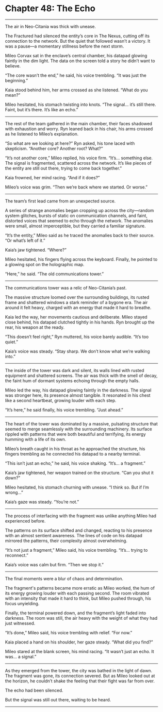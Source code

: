 # Chapter 48: The Echo

---

The air in Neo-Citania was thick with unease.

The Fractured had silenced the entity’s core in The Nexus, cutting off its connection to the network. But the quiet that followed wasn’t a victory. It was a pause—a momentary stillness before the next storm.

Mileo Corvax sat in the enclave’s central chamber, his datapad glowing faintly in the dim light. The data on the screen told a story he didn’t want to believe.

“The core wasn’t the end,” he said, his voice trembling. “It was just the beginning.”

Kaia stood behind him, her arms crossed as she listened. “What do you mean?”

Mileo hesitated, his stomach twisting into knots. “The signal... it’s still there. Faint, but it’s there. It’s like an echo.”

---

The rest of the team gathered in the main chamber, their faces shadowed with exhaustion and worry. Ryn leaned back in his chair, his arms crossed as he listened to Mileo’s explanation.

“So what are we looking at here?” Ryn asked, his tone laced with skepticism. “Another core? Another root? What?”

“It’s not another core,” Mileo replied, his voice firm. “It’s... something else. The signal is fragmented, scattered across the network. It’s like pieces of the entity are still out there, trying to come back together.”

Kaia frowned, her mind racing. “And if it does?”

Mileo’s voice was grim. “Then we’re back where we started. Or worse.”

---

The team’s first lead came from an unexpected source.

A series of strange anomalies began cropping up across the city—random system glitches, bursts of static on communication channels, and faint, distorted voices that seemed to echo through the network. The anomalies were small, almost imperceptible, but they carried a familiar signature.

“It’s the entity,” Mileo said as he traced the anomalies back to their source. “Or what’s left of it.”

Kaia’s jaw tightened. “Where?”

Mileo hesitated, his fingers flying across the keyboard. Finally, he pointed to a glowing spot on the holographic map.

“Here,” he said. “The old communications tower.”

---

The communications tower was a relic of Neo-Citania’s past.

The massive structure loomed over the surrounding buildings, its rusted frame and shattered windows a stark reminder of a bygone era. The air around it felt heavy, charged with an energy that made it hard to breathe.

Kaia led the way, her movements cautious and deliberate. Mileo stayed close behind, his datapad clutched tightly in his hands. Ryn brought up the rear, his weapon at the ready.

“This doesn’t feel right,” Ryn muttered, his voice barely audible. “It’s too quiet.”

Kaia’s voice was steady. “Stay sharp. We don’t know what we’re walking into.”

---

The inside of the tower was dark and silent, its walls lined with rusted equipment and shattered screens. The air was thick with the smell of decay, the faint hum of dormant systems echoing through the empty halls.

Mileo led the way, his datapad glowing faintly in the darkness. The signal was stronger here, its presence almost tangible. It resonated in his chest like a second heartbeat, growing louder with each step.

“It’s here,” he said finally, his voice trembling. “Just ahead.”

---

The heart of the tower was dominated by a massive, pulsating structure that seemed to merge seamlessly with the surrounding machinery. Its surface rippled with patterns that were both beautiful and terrifying, its energy humming with a life of its own.

Mileo’s breath caught in his throat as he approached the structure, his fingers trembling as he connected his datapad to a nearby terminal.

“This isn’t just an echo,” he said, his voice shaking. “It’s... a fragment.”

Kaia’s jaw tightened, her weapon trained on the structure. “Can you shut it down?”

Mileo hesitated, his stomach churning with unease. “I think so. But if I’m wrong...”

Kaia’s gaze was steady. “You’re not.”

---

The process of interfacing with the fragment was unlike anything Mileo had experienced before.

The patterns on its surface shifted and changed, reacting to his presence with an almost sentient awareness. The lines of code on his datapad mirrored the patterns, their complexity almost overwhelming.

“It’s not just a fragment,” Mileo said, his voice trembling. “It’s... trying to reconnect.”

Kaia’s voice was calm but firm. “Then we stop it.”

---

The final moments were a blur of chaos and determination.

The fragment's patterns became more erratic as Mileo worked, the hum of its energy growing louder with each passing second. The room vibrated with an intensity that made it hard to think, but Mileo pushed through, his focus unyielding.

Finally, the terminal powered down, and the fragment’s light faded into darkness. The room was still, the air heavy with the weight of what they had just witnessed.

“It’s done,” Mileo said, his voice trembling with relief. “For now.”

Kaia placed a hand on his shoulder, her gaze steady. “What did you find?”

Mileo stared at the blank screen, his mind racing. “It wasn’t just an echo. It was... a signal.”

---

As they emerged from the tower, the city was bathed in the light of dawn. The fragment was gone, its connection severed. But as Mileo looked out at the horizon, he couldn’t shake the feeling that their fight was far from over.

The echo had been silenced.

But the signal was still out there, waiting to be heard.

---